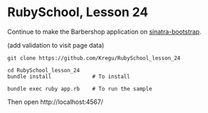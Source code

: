 RubySchool, Lesson 24
=====================
Continue to make the Barbershop application on [sinatra-bootstrap](https://github.com/bootstrap-ruby/sinatra-bootstrap).

(add validation to visit page data)

    git clone https://github.com/Kregu/RubySchool_lesson_24

    cd RubySchool_lesson_24
    bundle install             # To install

    bundle exec ruby app.rb    # To run the sample
Then open http://localhost:4567/
